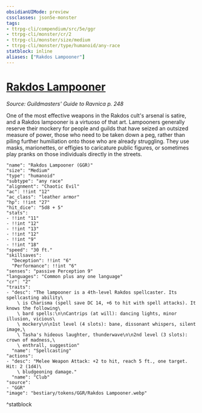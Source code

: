 ```yaml
---
obsidianUIMode: preview
cssclasses: json5e-monster
tags:
- ttrpg-cli/compendium/src/5e/ggr
- ttrpg-cli/monster/cr/2
- ttrpg-cli/monster/size/medium
- ttrpg-cli/monster/type/humanoid/any-race
statblock: inline
aliases: ["Rakdos Lampooner"]
---
```

# [Rakdos Lampooner](3-Compendium\CLI\bestiary\humanoid/rakdos-lampooner-ggr.md)
*Source: Guildmasters' Guide to Ravnica p. 248*  

One of the most effective weapons in the Rakdos cult's arsenal is satire, and a Rakdos lampooner is a virtuoso of that art. Lampooners generally reserve their mockery for people and guilds that have seized an outsized measure of power, those who need to be taken down a peg, rather than piling further humiliation onto those who are already struggling. They use masks, marionettes, or effigies to caricature public figures, or sometimes play pranks on those individuals directly in the streets.

```statblock
"name": "Rakdos Lampooner (GGR)"
"size": "Medium"
"type": "humanoid"
"subtype": "any race"
"alignment": "Chaotic Evil"
"ac": !!int "12"
"ac_class": "leather armor"
"hp": !!int "27"
"hit_dice": "5d8 + 5"
"stats":
- !!int "11"
- !!int "12"
- !!int "13"
- !!int "12"
- !!int "9"
- !!int "18"
"speed": "30 ft."
"skillsaves":
  "Deception": !!int "6"
  "Performance": !!int "6"
"senses": "passive Perception 9"
"languages": "Common plus any one language"
"cr": "2"
"traits":
- "desc": "The lampooner is a 4th-level Rakdos spellcaster. Its spellcasting ability\
    \ is Charisma (spell save DC 14, +6 to hit with spell attacks). It knows the following\
    \ bard spells:\n\nCantrips (at will): dancing lights, minor illusion, vicious\
    \ mockery\n\n1st level (4 slots): bane, dissonant whispers, silent image,\
    \ Tasha's hideous laughter, thunderwave\n\n2nd level (3 slots): crown of madness,\
    \ enthrall, suggestion"
  "name": "Spellcasting"
"actions":
- "desc": "Melee Weapon Attack: +2 to hit, reach 5 ft., one target. Hit: 2 (1d4)\
    \ bludgeoning damage."
  "name": "Club"
"source":
- "GGR"
"image": "bestiary/tokens/GGR/Rakdos Lampooner.webp"
```
^statblock